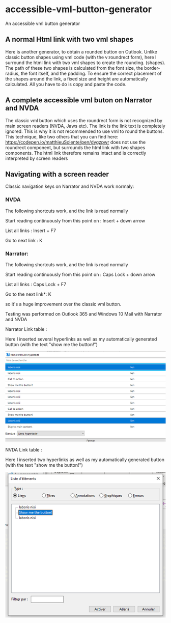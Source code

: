 # accessible-vml-button-generator
An accessible vml button generator

## A normal Html link with two vml shapes


Here is another generator, to obtain a rounded button on Outlook. Unlike classic button shapes using vml code (with the v:roundrect form), here I surround the html link with two vml shapes to create the rounding. (shapes). The path of these two shapes is calculated from the font size, the border-radius, the font itself, and the padding. To ensure the correct placement of the shapes around the link, a fixed size and height are automatically calculated. All you have to do is copy and paste the code. 

## A complete accessible vml buton on Narrator and NVDA

The classic vml button which uses the roundrect form is not recognized by main screen readers (NVDA, Jaws etc). The link is the link text is completely ignored. This is why it is not recommended to use vml to round the buttons.
This technique, like two others that you can find here: https://codepen.io/matthieuSolente/pen/dygzpwr does not use the roundrect component, but surrounds the html link with two shapes components. The html link therefore remains intact and is correctly interpreted by screen readers

## Navigating with a screen reader
Classic navigation keys on Narrator and NVDA work normaly: 

### NVDA

The following shortcuts work, and the link is read normally

Start reading continuously from this point on : Insert + down arrow

List all links :	Insert + F7

Go to next link	: K

### Narrator:

The following shortcuts work, and the link is read normally

Start reading continuously from this point on	: Caps Lock + down arrow

List all links :	Caps Lock + F7

Go to the next link*: 	K

so it's a huge improvement over the classic vml button.

Testing was performed on Outlook 365 and Windows 10 Mail with Narrator and NVDA


Narrator Link table :

Here I inserted several hyperlinks as well as my automatically generated button (with the text "show me the button!")

![Narrator Link table](https://github.com/matthieuSolente/accessible-vml-button-generator/blob/main/narrator-link-table.png)


NVDA Link table :

Here I inserted two hyperlinks as well as my automatically generated button (with the text "show me the button!")

![NVDA Link table](https://github.com/matthieuSolente/accessible-vml-button-generator/blob/main/Nvda-element-list.PNG)
